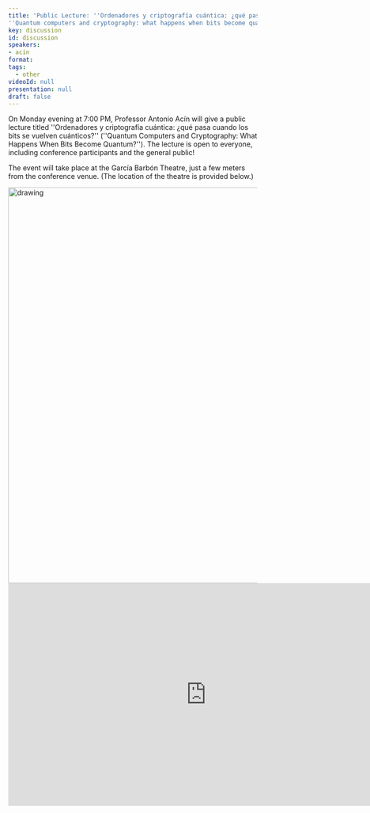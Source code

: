 ```yaml
---
title: 'Public Lecture: ''Ordenadores y criptografía cuántica: ¿qué pasa cuando los bits se vuelven cuánticos?'' 
''Quantum computers and cryptography: what happens when bits become quantum?'''
key: discussion
id: discussion
speakers:
- acin
format: 
tags:
  - other
videoId: null
presentation: null
draft: false
---
```


On Monday evening at 7:00 PM, Professor Antonio Acín will give a public lecture titled ''Ordenadores y criptografía cuántica: ¿qué pasa cuando los bits se vuelven cuánticos?'' (''Quantum Computers and Cryptography: What Happens When Bits Become Quantum?''). The lecture is open to everyone, including conference participants and the general public!

The event will take place at the García Barbón Theatre, just a few meters from the conference venue. (The location of the theatre is provided below.)

<img src="/images/places/teatro.jpg" alt="drawing" style="width:800px;"/>

<iframe src="https://www.google.com/maps/embed?pb=!1m18!1m12!1m3!1d2953.900985839332!2d-8.726030223657666!3d42.23792827120439!2m3!1f0!2f0!3f0!3m2!1i1024!2i768!4f13.1!3m3!1m2!1s0xd2f6269f321cc27%3A0x8a6d400976869c5e!2sGarcia%20Barbon%20Theatre!5e0!3m2!1sit!2ses!4v1725200462808!5m2!1sit!2ses" width="800" height="450" style="border:0;" allowfullscreen="" loading="lazy" referrerpolicy="no-referrer-when-downgrade"></iframe>